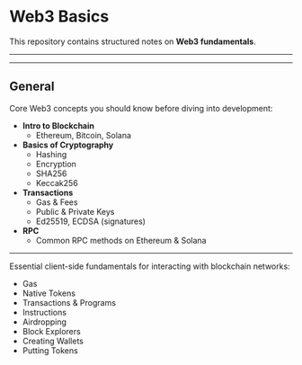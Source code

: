 # Web3 Basics

This repository contains structured notes on **Web3 fundamentals**.

---


---

##  General
Core Web3 concepts you should know before diving into development:

- **Intro to Blockchain**
  - Ethereum, Bitcoin, Solana
- **Basics of Cryptography**
  - Hashing
  - Encryption
  - SHA256
  - Keccak256
- **Transactions**
  - Gas & Fees
  - Public & Private Keys
  - Ed25519, ECDSA (signatures)
- **RPC**
  - Common RPC methods on Ethereum & Solana

---
Essential client-side fundamentals for interacting with blockchain networks:

- Gas  
- Native Tokens  
- Transactions & Programs  
- Instructions  
- Airdropping  
- Block Explorers  
- Creating Wallets  
- Putting Tokens  


